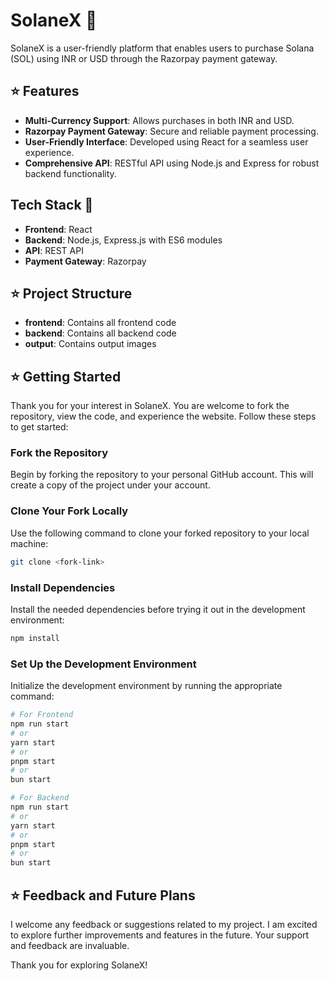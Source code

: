 # SolaneX 🚀

SolaneX is a user-friendly platform that enables users to purchase Solana (SOL) using INR or USD through the Razorpay payment gateway.

## ⭐ Features
- **Multi-Currency Support**: Allows purchases in both INR and USD.
- **Razorpay Payment Gateway**: Secure and reliable payment processing.
- **User-Friendly Interface**: Developed using React for a seamless user experience.
- **Comprehensive API**: RESTful API using Node.js and Express for robust backend functionality.

## Tech Stack 🚀
- **Frontend**: React
- **Backend**: Node.js, Express.js with ES6 modules
- **API**: REST API
- **Payment Gateway**: Razorpay

## ⭐ Project Structure
- **frontend**: Contains all frontend code
- **backend**: Contains all backend code
- **output**: Contains output images

## ⭐ Getting Started
Thank you for your interest in SolaneX. You are welcome to fork the repository, view the code, and experience the website. Follow these steps to get started:

### Fork the Repository
Begin by forking the repository to your personal GitHub account. This will create a copy of the project under your account.

### Clone Your Fork Locally
Use the following command to clone your forked repository to your local machine:
```bash
git clone <fork-link>
```
### Install Dependencies
Install the needed dependencies before trying it out in the development environment:
```bash
npm install
```
### Set Up the Development Environment
Initialize the development environment by running the appropriate command:
```bash
# For Frontend
npm run start
# or
yarn start
# or
pnpm start
# or
bun start

# For Backend
npm run start
# or
yarn start
# or
pnpm start
# or
bun start
```

## ⭐ Feedback and Future Plans
I welcome any feedback or suggestions related to my project. I am excited to explore further improvements and features in the future. Your support and feedback are invaluable.

Thank you for exploring SolaneX!